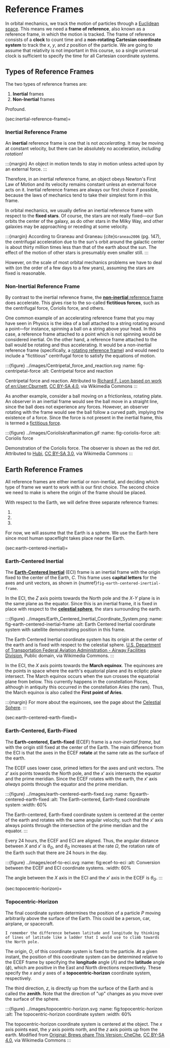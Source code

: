 # Reference Frames

In orbital mechanics, we track the motion of particles through a [Euclidean space](https://en.wikipedia.org/wiki/Euclidean_space). This means we need a **frame of reference**, also known as a reference frame, in which the motion is tracked. The frame of reference consists of a **clock** to count time and a **non-rotating Cartesian coordinate system** to track the $x$, $y$, and $z$ position of the particle. We are going to assume that relativity is not important in this course, so a single universal clock is sufficient to specify the time for all Cartesian coordinate systems.

## Types of Reference Frames

The two types of reference frames are:

1. **Inertial** frames
2. **Non-Inertial** frames

Profound.

(sec:inertial-reference-frame)=
### Inertial Reference Frame

An **inertial** reference frame is one that is not _accelerating_. It may be moving at constant velocity, but there can be absolutely no acceleration, _including rotation!_

:::{margin}
An object in motion tends to stay in motion unless acted upon by an external force.
:::

Therefore, in an inertial reference frame, an object obeys Newton's First Law of Motion and its velocity remains constant unless an external force acts on it. Inertial reference frames are always our first choice if possible, because the laws of mechanics tend to take their simplest form in this frame.

In orbital mechanics, we usually define an inertial reference frame with respect to the **fixed stars**. Of course, the stars are not really fixed—our Sun orbits the center of the galaxy, as do other stars in the Milky Way, and other galaxies may be approaching or receding at some velocity.

:::{margin}
According to Graneau and Graneau {cite}`Graneau2006` (pg. 147), the centrifugal acceleration due to the sun's orbit around the galactic center is about thirty million times less than that of the earth about the sun. The effect of the motion of other stars is presumably even smaller still.
:::

However, on the scale of most orbital mechanics problems we have to deal with (on the order of a few days to a few years), assuming the stars are fixed is reasonable.

### Non-Inertial Reference Frame

By contrast to the inertial reference frame, the [**non-inertial** reference frame](https://en.wikipedia.org/wiki/Non-inertial_reference_frame) does accelerate. This gives rise to the so-called **fictitious forces**, such as the centrifugal force, Coriolis force, and others.

One common example of an accelerating reference frame that you may have seen in Physics is the idea of a ball attached to a string rotating around a point—for instance, spinning a ball on a string above your head. In this case, a reference frame attached to a point which is not spinning would be considered inertial. On the other hand, a reference frame attached to the ball would be rotating and thus accelerating. It would be a non-inertial reference frame (specifically, a [rotating reference frame](https://en.wikipedia.org/wiki/Rotating_reference_frame)) and would need to include a "fictitious" centrifugal force to satisfy the equations of motion.

:::{figure} ../images/Centripetal_force_and_reaction.svg
:name: fig-centripetal-force
:alt: Centripetal force and reaction

Centripetal force and reaction. Attributed to [Richard F. Lyon based on work of en:User:Cburnett](https://commons.wikimedia.org/wiki/File:Centripetal_force_and_reaction.svg), [CC BY-SA 4.0](https://creativecommons.org/licenses/by-sa/4.0), via Wikimedia Commons
:::

As another example, consider a ball moving on a frictionless, rotating plate. An observer in an inertial frame would see the ball move in a straight line, since the ball does not experience any forces. However, an observer rotating with the frame would see the ball follow a curved path, implying the existence of a force. Since the force is not present in the inertial frame, this is termed a [fictitious force](https://en.wikipedia.org/wiki/Fictitious_force).

:::{figure} ../images/Corioliskraftanimation.gif
:name: fig-coriolis-force
:alt: Coriolis force

Demonstration of the Coriolis force. The observer is shown as the red dot. Attributed to [Hubi](https://commons.wikimedia.org/wiki/File:Corioliskraftanimation.gif), [CC BY-SA 3.0](https://creativecommons.org/licenses/by-sa/3.0), via Wikimedia Commons
:::

## Earth Reference Frames

All reference frames are either inertial or non-inertial, and deciding which type of frame we want to work with is our first choice. The second choice we need to make is where the origin of the frame should be placed.

With respect to the Earth, we will define three separate reference frames:

1. [](sec:earth-centered-inertial)
2. [](sec:earth-centered-earth-fixed)
3. [](sec:topocentric-horizon)

For now, we will assume that the Earth is a sphere. We use the Earth here since most human spaceflight takes place near the Earth.

(sec:earth-centered-inertial)=

### Earth-Centered Inertial

The [**Earth-Centered Inertial**](https://en.wikipedia.org/wiki/Earth-centered_inertial) (ECI) frame is an inertial frame with the origin fixed to the center of the Earth, $C$. This frame uses **capital letters** for the axes and unit vectors, as shown in {numref}`fig-earth-centered-inertial-frame`.

In the ECI, the $Z$ axis points towards the North pole and the $X$-$Y$ plane is in the same plane as the equator. Since this is an inertial frame, it is fixed in place with respect to the [**celestial sphere**](https://en.wikipedia.org/wiki/Celestial_sphere), the stars surrounding the earth.

:::{figure} ../images/Earth_Centered_Inertial_Coordinate_System.png
:name: fig-earth-centered-inertial-frame
:alt: Earth Centered Inertial coordinate system with satellite demonstrating position in this frame.

The Earth Centered Inertial coordinate system has its origin at the center of the earth and is fixed with respect to the celestial sphere. [U.S. Department of Transportation Federal Aviation Administration - Airway Facilities Division](https://commons.wikimedia.org/wiki/File:Earth_Centered_Inertial_Coordinate_System.png), Public domain, via Wikimedia Commons.
:::

In the ECI, the $X$ axis points towards the **March equinox**. The equinoxes are the points in space where the earth's equatorial plane and its ecliptic plane intersect. The March equinox occurs when the sun crosses the equatorial plane from below. This currently happens in the constellation Pisces, although in antiquity this occurred in the constellation Aries (the ram). Thus, the March equinox is also called the **First point of Aries**.

:::{margin}
For more about the equinoxes, see the page about the [Celestial Sphere](../reference/celestial-sphere.md).
:::

(sec:earth-centered-earth-fixed)=

### Earth-Centered, Earth-Fixed

The **Earth-centered, Earth-fixed** (ECEF) frame is a _non-inertial frame_, but with the origin still fixed at the center of the Earth. The main difference from the ECI is that the axes in the ECEF **rotate** at the same rate as the surface of the earth.

The ECEF uses lower case, primed letters for the axes and unit vectors. The $z'$ axis points towards the North pole, and the $x'$ axis intersects the equator and the prime meridian. Since the ECEF rotates with the earth, the $x'$ axis _always_ points through the equator and the prime meridian.

:::{figure} ../images/earth-centered-earth-fixed.svg
:name: fig:earth-centered-earth-fixed
:alt: The Earth-centered, Earth-fixed coordinate system
:width: 60%

The Earth-centered, Earth-fixed coordinate system is centered at the center of the earth and rotates with the same angular velocity, such that the $x'$ axis always points through the intersection of the prime meridian and the equator.
:::

Every 24 hours, the ECEF and ECI are aligned. Thus, the angular distance between $X$ and $x'$ is $\theta_G$, and $\theta_G$ increases at the rate $\Omega$, the rotation rate of the Earth such that there are 24 hours in the day.

:::{figure} ../images/ecef-to-eci.svg
:name: fig:ecef-to-eci
:alt: Conversion between the ECEF and ECI coordinate systems.
:width: 60%

The angle between the $X$ axis in the ECI and the $x'$ axis in the ECEF is $\theta_G$.
:::

(sec:topocentric-horizon)=

### Topocentric-Horizon

The final coordinate system determines the position of a particle $P$ moving arbitrarily above the surface of the Earth. This could be a person, car, airplane, or spacecraft.

```{margin}
I remember the difference between latitude and longitude by thinking of lines of latitude like a ladder that I would use to climb towards the North pole.
```

The origin, $O$, of this coordinate system is fixed to the particle. At a given instant, the position of this coordinate system can be determined relative to the ECEF frame by specifying the **longitude** angle ($\Lambda$) and the **latitude** angle ($\phi$), which are positive in the East and North directions respectively. These specify the $x$ and $y$ axes of a **topocentric-horizon** coordinate system, respectively.

The third direction, $z$, is directly up from the surface of the Earth and is called the **zenith**. Note that the direction of "up" changes as you move over the surface of the sphere.

:::{figure} ../images/topocentric-horizon.svg
:name: fig:topocentric-horizon
:alt: The topocentric-horizon coordinate system
:width: 60%

The topocentric-horizon coordinate system is centered at the object. The $x$ axis points east, the $y$ axis points north, and the $z$ axis points up from the earth. Modified from [Original: Brews ohare This Version: CheChe](https://commons.wikimedia.org/wiki/File:Earth_coordinates.svg), [CC BY-SA 4.0](https://creativecommons.org/licenses/by-sa/4.0), via Wikimedia Commons
:::
